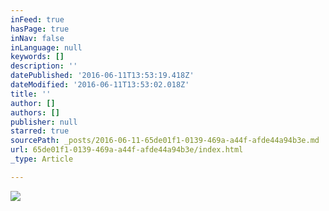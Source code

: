 ```yaml
---
inFeed: true
hasPage: true
inNav: false
inLanguage: null
keywords: []
description: ''
datePublished: '2016-06-11T13:53:19.418Z'
dateModified: '2016-06-11T13:53:02.018Z'
title: ''
author: []
authors: []
publisher: null
starred: true
sourcePath: _posts/2016-06-11-65de01f1-0139-469a-a44f-afde44a94b3e.md
url: 65de01f1-0139-469a-a44f-afde44a94b3e/index.html
_type: Article

---
```

![](https://the-grid-user-content.s3-us-west-2.amazonaws.com/04c82e10-7ac0-4cd9-95ff-ce320d305852.jpg)